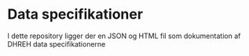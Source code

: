 # Data specifikationer
I dette repository ligger der en JSON og HTML fil som dokumentation af DHREH data specifikationerne
